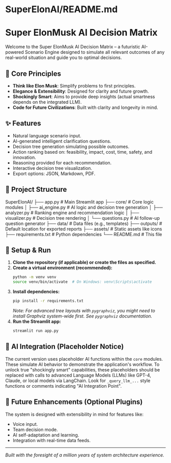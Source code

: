 # SuperElonAI/README.md

# Super ElonMusk AI Decision Matrix

Welcome to the Super ElonMusk AI Decision Matrix – a futuristic AI-powered Scenario Engine designed to simulate all relevant outcomes of any real-world situation and guide you to optimal decisions.

## 🎯 Core Principles

-   **Think like Elon Musk**: Simplify problems to first principles.
-   **Elegance & Extensibility**: Designed for clarity and future growth.
-   **Shockingly Smart**: Aims to provide deep insights (actual smartness depends on the integrated LLM).
-   **Code for Future Civilizations**: Built with clarity and longevity in mind.

## ✨ Features

-   Natural language scenario input.
-   AI-generated intelligent clarification questions.
-   Decision tree generation simulating possible outcomes.
-   Action ranking based on: feasibility, impact, cost, time, safety, and innovation.
-   Reasoning provided for each recommendation.
-   Interactive decision tree visualization.
-   Export options: JSON, Markdown, PDF.

## 📁 Project Structure
SuperElonAI/
├── app.py # Main Streamlit app
├── core/ # Core logic modules
│ ├── ai_engine.py # AI logic and decision tree generation
│ ├── analyzer.py # Ranking engine and recommendation logic
│ ├── visualizer.py # Decision tree rendering
│ └── questions.py # AI follow-up question generator
├── data/ # Data files (e.g., templates)
├── outputs/ # Default location for exported reports
├── assets/ # Static assets like icons
├── requirements.txt # Python dependencies
└── README.md # This file
## 🚀 Setup & Run

1.  **Clone the repository (if applicable) or create the files as specified.**
2.  **Create a virtual environment (recommended):**
    ```bash
    python -m venv venv
    source venv/bin/activate  # On Windows: venv\Scripts\activate
    ```
3.  **Install dependencies:**
    ```bash
    pip install -r requirements.txt
    ```
    *Note: For advanced tree layouts with `pygraphviz`, you might need to install Graphviz system-wide first. See `pygraphviz` documentation.*
4.  **Run the Streamlit app:**
    ```bash
    streamlit run app.py
    ```

## 🤖 AI Integration (Placeholder Notice)

The current version uses placeholder AI functions within the `core` modules. These simulate AI behavior to demonstrate the application's workflow. To unlock true "shockingly smart" capabilities, these placeholders should be replaced with calls to advanced Language Models (LLMs) like GPT-4, Claude, or local models via LangChain. Look for `_query_llm_...` style functions or comments indicating "AI Integration Point".

## 🔧 Future Enhancements (Optional Plugins)

The system is designed with extensibility in mind for features like:
-   Voice input.
-   Team decision mode.
-   AI self-adaptation and learning.
-   Integration with real-time data feeds.

---

*Built with the foresight of a million years of system architecture experience.*